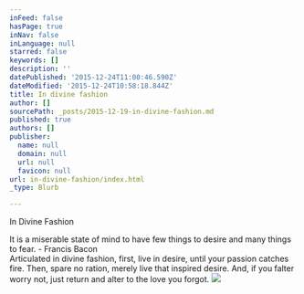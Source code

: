 ```yaml
---
inFeed: false
hasPage: true
inNav: false
inLanguage: null
starred: false
keywords: []
description: ''
datePublished: '2015-12-24T11:00:46.590Z'
dateModified: '2015-12-24T10:58:18.844Z'
title: In divine fashion
author: []
sourcePath: _posts/2015-12-19-in-divine-fashion.md
published: true
authors: []
publisher:
  name: null
  domain: null
  url: null
  favicon: null
url: in-divine-fashion/index.html
_type: Blurb

---
```

In Divine Fashion

It is a miserable state of mind to have few things to desire and many things to fear. - Francis Bacon   
Articulated in
divine fashion,
first,
live in desire,
until 
your passion 
catches fire.
Then, 
spare no ration,
merely live 
that inspired desire.
And,
if you falter
worry not,
just return and alter 
to the love you forgot.
![](https://the-grid-user-content.s3-us-west-2.amazonaws.com/1afc8d40-7760-48a4-89c3-ffc134bd9a3e.jpg)